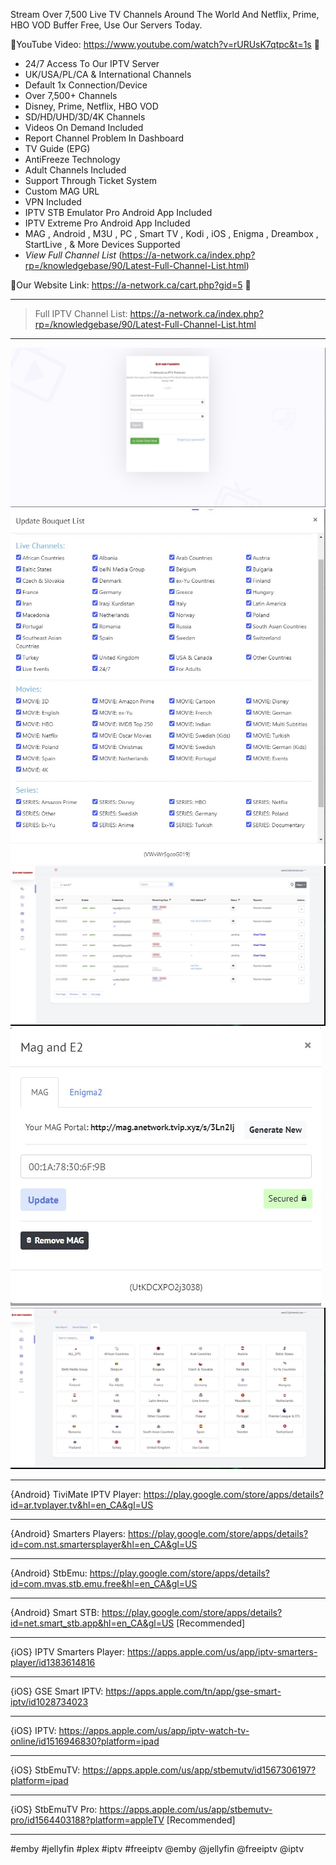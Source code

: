 Stream Over 7,500 Live TV Channels Around The World And Netflix, Prime, HBO VOD Buffer Free, Use Our Servers Today.

🔶YouTube Video: https://www.youtube.com/watch?v=rURUsK7qtpc&t=1s 🔶

- 24/7 Access To Our IPTV Server
- UK/USA/PL/CA & International Channels
- Default 1x Connection/Device
- Over 7,500+ Channels
- Disney, Prime, Netflix, HBO VOD
- SD/HD/UHD/3D/4K Channels
- Videos On Demand Included
- Report Channel Problem In Dashboard
- TV Guide (EPG)
- AntiFreeze Technology
- Adult Channels Included
- Support Through Ticket System
-  Custom MAG URL
- VPN Included
- IPTV STB Emulator Pro Android App Included
- IPTV Extreme Pro Android App Included
- MAG , Android , M3U , PC , Smart TV , Kodi , iOS , Enigma , Dreambox , StartLive , & More Devices Supported
- *View Full Channel List* (https://a-network.ca/index.php?rp=/knowledgebase/90/Latest-Full-Channel-List.html)


🔶Our Website Link: https://a-network.ca/cart.php?gid=5 🔶

__________________________________________________________________________________________________________________________________
>Full IPTV Channel List: https://a-network.ca/index.php?rp=/knowledgebase/90/Latest-Full-Channel-List.html
__________________________________________________________________________________________________________________________________

![This is an image](https://github.com/media-a-server/premium-iptv/blob/main/1.jpg?raw=true)
![This is an image](https://github.com/media-a-server/premium-iptv/blob/main/2.jpg?raw=true)
![This is an image](https://github.com/media-a-server/premium-iptv/blob/main/3.jpg?raw=true)
![This is an image](https://github.com/media-a-server/premium-iptv/blob/main/4.jpg?raw=true)
![This is an image](https://github.com/media-a-server/premium-iptv/blob/main/5.jpg?raw=true)

__________________________________________________________________________________________________________________________________
{Android} TiviMate IPTV Player: https://play.google.com/store/apps/details?id=ar.tvplayer.tv&hl=en_CA&gl=US
__________________________________________________________________________________________________________________________________
{Android} Smarters Players: https://play.google.com/store/apps/details?id=com.nst.smartersplayer&hl=en_CA&gl=US
__________________________________________________________________________________________________________________________________
{Android} StbEmu: https://play.google.com/store/apps/details?id=com.mvas.stb.emu.free&hl=en_CA&gl=US
__________________________________________________________________________________________________________________________________
{Android} Smart STB: https://play.google.com/store/apps/details?id=net.smart_stb.app&hl=en_CA&gl=US   [Recommended]
__________________________________________________________________________________________________________________________________
{iOS} IPTV Smarters Player: https://apps.apple.com/us/app/iptv-smarters-player/id1383614816
__________________________________________________________________________________________________________________________________
{iOS} GSE Smart IPTV: https://apps.apple.com/tn/app/gse-smart-iptv/id1028734023
__________________________________________________________________________________________________________________________________
{iOS} IPTV: https://apps.apple.com/us/app/iptv-watch-tv-online/id1516946830?platform=ipad
__________________________________________________________________________________________________________________________________
{iOS} StbEmuTV: https://apps.apple.com/us/app/stbemutv/id1567306197?platform=ipad
__________________________________________________________________________________________________________________________________
{iOS} StbEmuTV Pro: https://apps.apple.com/us/app/stbemutv-pro/id1564403188?platform=appleTV    [Recommended]
__________________________________________________________________________________________________________________________________


#emby #jellyfin #plex #iptv #freeiptv @emby @jellyfin @freeiptv @iptv
